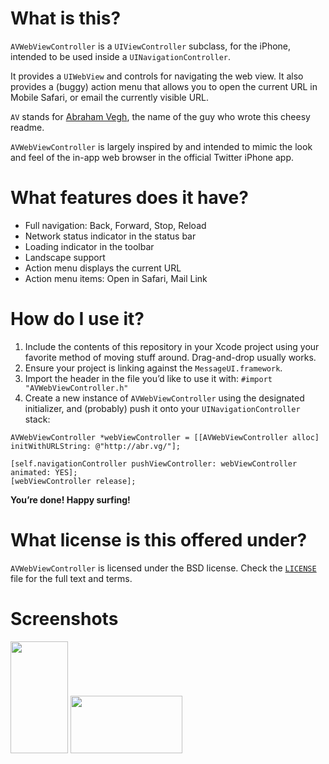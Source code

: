 # What is this?

`AVWebViewController` is a `UIViewController` subclass, for the iPhone, intended to be used inside a `UINavigationController`.

It provides a `UIWebView` and controls for navigating the web view. It also provides a (buggy) action menu that allows you to open the current URL in Mobile Safari, or email the currently visible URL.

`AV` stands for [Abraham Vegh](http://abrahamvegh.com/), the name of the guy who wrote this cheesy readme.

`AVWebViewController` is largely inspired by and intended to mimic the look and feel of the in-app web browser in the official Twitter iPhone app.

# What features does it have?

* Full navigation: Back, Forward, Stop, Reload
* Network status indicator in the status bar
* Loading indicator in the toolbar
* Landscape support
* Action menu displays the current URL
* Action menu items: Open in Safari, Mail Link

# How do I use it?

1. Include the contents of this repository in your Xcode project using your favorite method of moving stuff around. Drag-and-drop usually works.
2. Ensure your project is linking against the `MessageUI.framework`.
3. Import the header in the file you’d like to use it with: `#import "AVWebViewController.h"`
4. Create a new instance of `AVWebViewController` using the designated initializer, and (probably) push it onto your `UINavigationController` stack:

```
AVWebViewController *webViewController = [[AVWebViewController alloc] initWithURLString: @"http://abr.vg/"];

[self.navigationController pushViewController: webViewController animated: YES];
[webViewController release];
```

**You’re done! Happy surfing!**

# What license is this offered under?

`AVWebViewController` is licensed under the BSD license. Check the [`LICENSE`](https://github.com/abrahamvegh/AVWebViewController/blob/master/LICENSE) file for the full text and terms.

# Screenshots

<a href="http://c.abr.vg/1s2y3S2Z2p2H2o3w0I0B"><img src="http://f.cl.ly/items/0l3R2G0b0H2Q3r152m2e/AVWebViewController-Portrait.png" width="92" height="179" /></a>
<a href="http://c.abr.vg/0P0P1k2y2M271O3G2A1U"><img src="http://f.cl.ly/items/121t0Z3X0R0f0Z3g2l0y/AVWebViewController-Landscape.png" width="179" height="92" /></a>
